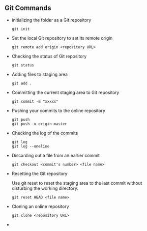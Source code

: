 ## Git Commands

- initializing the folder as a Git repository

    ```
    git init
    ```

- Set the local Git repository to set its remote origin

    ```
    git remote add origin <repository URL>
    ```

- Checking the status of Git repository 

    ```
    git status
    ```

- Adding files to staging area

    ```
    git add .
    ```

- Committing the current staging area to Git repository

    ```
    git commit -m "xxxxx"
    ```

- Pushing your commits to the online repository

    ```
    git push
    git push -u origin master
    ```

- Checking the log of the commits

    ```
    git log
    git log --oneline
    ```

- Discarding out a file from an earlier commit

    ```
    git checkout <commit's number> <file name>
    ```

- Resetting the Git repository
  
    Use git reset to reset the staging area to the last commit without disturbing the working directory.


    ```
    git reset HEAD <file name>
    ```

- Cloning an online repository
  
    ```
    git clone <repository URL>
    ```

- 